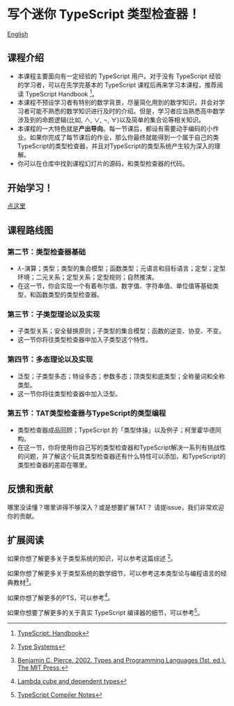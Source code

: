 # 写个迷你 TypeScript 类型检查器！

[English](./README-en.md)

## 课程介绍

- 本课程主要面向有一定经验的 TypeScript 用户。对于没有 TypeScript 经验的学习者，可以在先学完基本的 TypeScript 课程后再来学习本课程，推荐阅读 TypeScript Handbook [^ts-handbook]。
- 本课程不预设学习者有特别的数学背景，尽量简化用到的数学知识，并会对学习者可能不熟悉的数学知识进行及时的介绍。但是，学习者应当熟悉高中数学涉及到的命题逻辑(比如, $\land$,  $\lor$, $\lnot$, $\forall$)以及简单的集合论等相关知识。
- 本课程的一大特色就是**产出导向**。每一节课后，都设有需要动手编码的小作业。如果你完成了每节课后的作业，那么你最终就能得到一个属于自己的类TypeScript的类型检查器，并且对TypeScript的类型系统产生较为深入的理解。
- 你可以在仓库中找到课程幻灯片的源码，和类型检查器的代码。

## 开始学习！

[点这里](https://suica.github.io/write-you-a-typescript/)

## 课程路线图

### 第二节：类型检查器基础

- $\lambda$-演算；类型；类型的集合模型；函数类型；元语言和目标语言；定型；定型环境；二元关系；定型关系；定型规则；自然推演。
- 在这一节，你会实现一个有着布尔值、数字值、字符串值、单位值等基础类型，和函数类型的类型检查器。

### 第三节：子类型理论以及实现

- 子类型关系；安全替换原则；子类型的集合模型；函数的逆变、协变、不变。
- 这一节你将往类型检查器中加入子类型这个特性。

### 第四节：多态理论以及实现

- 泛型；子类型多态；特设多态；参数多态；顶类型和底类型；全称量词和全称类型。
- 这一节你将往类型检查器中加入泛型。

### 第五节：TAT类型检查器与TypeScript的类型编程

- 类型检查器成品回顾；TypeScript 的「类型体操」以及例子；柯里霍华德同构。
- 在这一节，你将使用你自己写的类型检查器和TypeScript解决一系列有挑战性的问题，并了解这个玩具类型检查器还有什么特性可以添加，和TypeScript的类型检查器的差距在哪里。

## 反馈和贡献

哪里没读懂？哪里讲得不够深入？或是想要扩展TAT？
请提issue，我们非常欢迎你的贡献。

## 扩展阅读

如果你想了解更多关于类型系统的知识，可以参考这篇综述 [^1]。

[^1]: [Type Systems](http://lucacardelli.name/papers/typesystems.pdf)

如果你想了解更多关于类型系统的数学细节，可以参考这本类型论与编程语言的经典教材[^tapl]。

[^tapl]: [Benjamin C. Pierce. 2002. Types and Programming Languages (1st. ed.). The MIT Press.](https://dl.acm.org/doi/book/10.5555/509043) 

如果你想了解更多的PTS，可以参考[^pts]。

[^pts]: [Lambda cube and dependent types](https://www.math.nagoya-u.ac.jp/~garrigue/lecture/2018_tenbo/dependent.pdf) 

[^ts-handbook]: [TypeScript: Handbook](https://www.typescriptlang.org/docs/handbook/intro.html)

如果你想要了解更多的关于真实 TypeScript 编译器的细节，可以参考[^ts-compiler-notes]。

[^ts-compiler-notes]: [TypeScript Compiler Notes](https://github.com/microsoft/TypeScript-Compiler-Notes)